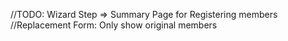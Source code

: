 //TODO: Wizard Step => Summary Page for Registering members
//Replacement Form: Only show original members
